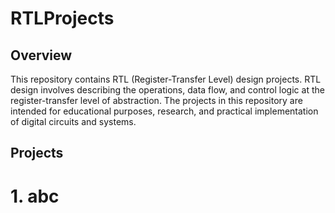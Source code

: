 # RTLProjects

## Overview
This repository contains RTL (Register-Transfer Level) design projects. RTL design involves describing the operations, data flow, and control logic at the register-transfer level of abstraction. The projects in this repository are intended for educational purposes, research, and practical implementation of digital circuits and systems.


## Projects

# 1. abc
